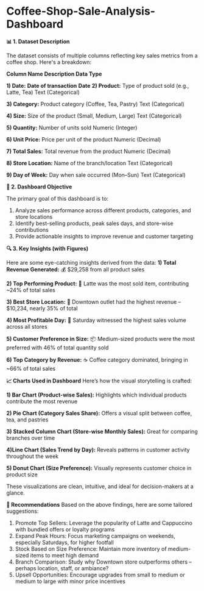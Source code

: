 # Coffee-Shop-Sale-Analysis-Dashboard

**📊 1. Dataset Description**

The dataset consists of multiple columns reflecting key sales metrics from a coffee shop. Here's a breakdown:

**Column Name	Description	Data Type**

**1) Date:**	         **Date of transaction**	                             **Date**
**2) Product:** 	    Type of product sold (e.g., Latte, Tea)	             Text (Categorical)

**3) Category:**       	 Product category (Coffee, Tea, Pastry)	             Text (Categorical)


**4) Size:** 	         Size of the product (Small, Medium, Large)	         Text (Categorical)

**5) Quantity:** 	     Number of units sold	Numeric                      (Integer)

**6) Unit Price:** 	     Price per unit of the product	                     Numeric (Decimal)

**7) Total Sales:** 	 Total revenue from the product	                     Numeric (Decimal)

**8) Store Location:**	  Name of the branch/location	                     Text (Categorical)


**9) Day of Week:** 	 Day when sale occurred (Mon–Sun)	                 Text (Categorical)
    
**🎯 2. Dashboard Objective**

The primary goal of this dashboard is to:
1) Analyze sales performance across different products, categories, and store locations
2) Identify best-selling products, peak sales days, and store-wise contributions
3) Provide actionable insights to improve revenue and customer targeting

**🔍 3. Key Insights (with Figures)**

Here are some eye-catching insights derived from the data:
**1) Total Revenue Generated:**
💰 $29,258 from all product sales

**2) Top Performing Product:**
🥇 Latte was the most sold item, contributing ~24% of total sales

**3) Best Store Location:**
📍 Downtown outlet had the highest revenue – $10,234, nearly 35% of total

**4) Most Profitable Day:**
📅 Saturday witnessed the highest sales volume across all stores

**5) Customer Preference in Size:**
📦 Medium-sized products were the most preferred with 46% of total quantity sold

**6) Top Category by Revenue:**
☕ Coffee category dominated, bringing in ~66% of total sales

**📈  Charts Used in Dashboard**
Here’s how the visual storytelling is crafted:

**1) Bar Chart (Product-wise Sales):**
Highlights which individual products contribute the most revenue

**2) Pie Chart (Category Sales Share):**
Offers a visual split between coffee, tea, and pastries

**3) Stacked Column Chart (Store-wise Monthly Sales):**
Great for comparing branches over time

**4)Line Chart (Sales Trend by Day):**
Reveals patterns in customer activity throughout the week

**5) Donut Chart (Size Preference):**
Visually represents customer choice in product size

These visualizations are clean, intuitive, and ideal for decision-makers at a glance.

**🧠 Recommendations**
Based on the above findings, here are some tailored suggestions:

1) Promote Top Sellers: Leverage the popularity of Latte and Cappuccino with bundled offers or loyalty programs
2) Expand Peak Hours: Focus marketing campaigns on weekends, especially Saturdays, for higher footfall
3) Stock Based on Size Preference: Maintain more inventory of medium-sized items to meet high demand
4) Branch Comparison: Study why Downtown store outperforms others – perhaps location, staff, or ambiance?
5) Upsell Opportunities: Encourage upgrades from small to medium or medium to large with minor price incentives
